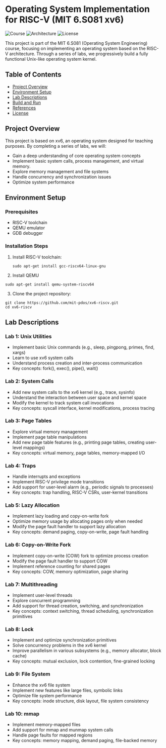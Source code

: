 # Operating System Implementation for RISC-V (MIT 6.S081 xv6)

![Course](https://img.shields.io/badge/course-MIT%206.S081-blue.svg)
![Architecture](https://img.shields.io/badge/architecture-RISC--V-green.svg)
![License](https://img.shields.io/badge/license-MIT-green.svg)

This project is part of the MIT 6.S081 (Operating System Engineering) course, focusing on implementing an operating system based on the RISC-V architecture. Through a series of labs, we progressively build a fully functional Unix-like operating system kernel.

## Table of Contents

- [Project Overview](#project-overview)
- [Environment Setup](#environment-setup)
- [Lab Descriptions](#lab-descriptions)
- [Build and Run](#build-and-run)
- [References](#references)
- [License](#license)

## Project Overview

This project is based on xv6, an operating system designed for teaching purposes. By completing a series of labs, we will:

- Gain a deep understanding of core operating system concepts
- Implement basic system calls, process management, and virtual memory.
- Explore memory management and file systems
- Handle concurrency and synchronization issues
- Optimize system performance

## Environment Setup

### Prerequisites

- RISC-V toolchain
- QEMU emulator
- GDB debugger

### Installation Steps

1. Install RISC-V toolchain:
   ```
   sudo apt-get install gcc-riscv64-linux-gnu
   ```
2. Install QEMU
  ```c=
  sudo apt-get install qemu-system-riscv64
  ```
3. Clone the project repository:
  ```
  git clone https://github.com/mit-pdos/xv6-riscv.git
  cd xv6-riscv
  ```
## Lab Descriptions
### Lab 1: Unix Utilities

- Implement basic Unix commands (e.g., sleep, pingpong, primes, find, xargs)
- Learn to use xv6 system calls
- Understand process creation and inter-process communication
- Key concepts: fork(), exec(), pipe(), wait()

### Lab 2: System Calls

- Add new system calls to the xv6 kernel (e.g., trace, sysinfo)
- Understand the interaction between user space and kernel space
- Modify the kernel to track system call invocations
- Key concepts: syscall interface, kernel modifications, process tracing

### Lab 3: Page Tables

- Explore virtual memory management
- Implement page table manipulations
- Add new page table features (e.g., printing page tables, creating user-level mappings)
- Key concepts: virtual memory, page tables, memory-mapped I/O

### Lab 4: Traps

- Handle interrupts and exceptions
- Implement RISC-V privilege mode transitions
- Add support for user-level alarm (e.g., periodic signals to processes)
- Key concepts: trap handling, RISC-V CSRs, user-kernel transitions

### Lab 5: Lazy Allocation

- Implement lazy loading and copy-on-write fork
- Optimize memory usage by allocating pages only when needed
- Modify the page fault handler to support lazy allocation
- Key concepts: demand paging, copy-on-write, page fault handling

### Lab 6: Copy-on-Write Fork

- Implement copy-on-write (COW) fork to optimize process creation
- Modify the page fault handler to support COW
- Implement reference counting for shared pages
- Key concepts: COW, memory optimization, page sharing

### Lab 7: Multithreading

- Implement user-level threads
- Explore concurrent programming
- Add support for thread creation, switching, and synchronization
- Key concepts: context switching, thread scheduling, synchronization primitives

### Lab 8: Lock

- Implement and optimize synchronization primitives
- Solve concurrency problems in the xv6 kernel
- Improve parallelism in various subsystems (e.g., memory allocator, block cache)
- Key concepts: mutual exclusion, lock contention, fine-grained locking

### Lab 9: File System

- Enhance the xv6 file system
- Implement new features like large files, symbolic links
- Optimize file system performance
- Key concepts: inode structure, disk layout, file system consistency

### Lab 10: mmap

- Implement memory-mapped files
- Add support for mmap and munmap system calls
- Handle page faults for mapped regions
- Key concepts: memory mapping, demand paging, file-backed memory
